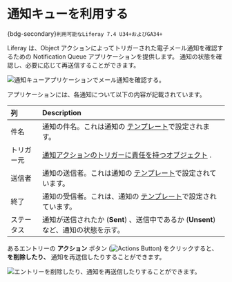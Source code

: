 # 通知キューを利用する

{bdg-secondary}`利用可能なLiferay 7.4 U34+およびGA34+`

Liferay は、Object アクションによってトリガーされた電子メール通知を確認するための Notification Queue アプリケーションを提供します。 通知の状態を確認し、必要に応じて再送信することができます。

![通知キューアプリケーションでメール通知を確認する。](./using-the-notification-queue/images/01.png)

アプリケーションには、各通知について以下の内容が記載されています。

| 列     | Description                                                                                                                                    |
|:----- |:---------------------------------------------------------------------------------------------------------------------------------------------- |
| 件名    | 通知の件名。これは通知の [テンプレート](./creating-notification-templates.md)で設定されます。                                                                            |
| トリガー元 | [通知アクションのトリガーに責任を持つオブジェクト](../../building-applications/objects/creating-and-managing-objects/defining-object-actions.md#notification-actions) . |
| 送信者   | 通知の送信者。これは通知の [テンプレート](./creating-notification-templates.md)で設定されています。                                                                         |
| 終了    | 通知の受信者。これは、通知の [テンプレート](./creating-notification-templates.md)で設定されています。                                                                        |
| ステータス | 通知が送信されたか (**Sent**) 、送信中であるか (**Unsent**) など、通知の状態を示す。                                                                                            |

あるエントリーの **アクション** ボタン (![Actions Button](../../images/icon-actions.png)) をクリックすると、 **を削除したり、** 通知を再送信したりすることができます。

![エントリーを削除したり、通知を再送信したりすることができます。](./using-the-notification-queue/images/02.png)
